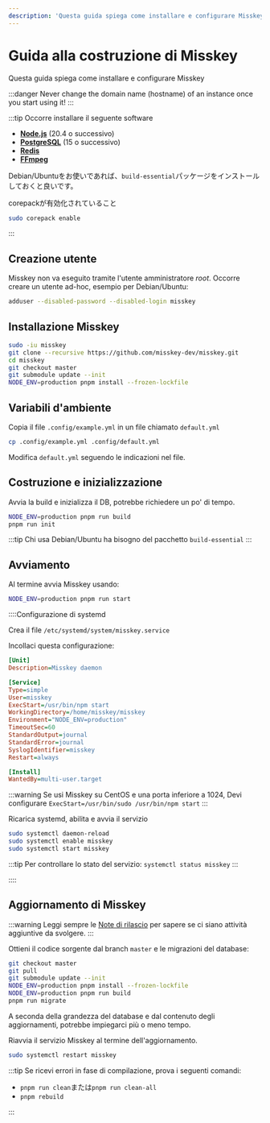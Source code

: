 ```yaml
---
description: 'Questa guida spiega come installare e configurare Misskey'
---
```


# Guida alla costruzione di Misskey

Questa guida spiega come installare e configurare Misskey

:::danger
Never change the domain name (hostname) of an instance once you start using it!
:::

:::tip
Occorre installare il seguente software

- **[Node.js](https://nodejs.org/en/)** (20.4 o successivo)
- **[PostgreSQL](https://www.postgresql.org/)** (15 o successivo)
- **[Redis](https://redis.io/)**
- **[FFmpeg](https://www.ffmpeg.org/)**

Debian/Ubuntuをお使いであれば、`build-essential`パッケージをインストールしておくと良いです。

corepackが有効化されていること

```sh
sudo corepack enable
```

:::

## Creazione utente

Misskey non va eseguito tramite l'utente amministratore _root_. Occorre creare un utente ad-hoc, esempio per Debian/Ubuntu:

```sh
adduser --disabled-password --disabled-login misskey
```

## Installazione Misskey

```sh
sudo -iu misskey
git clone --recursive https://github.com/misskey-dev/misskey.git
cd misskey
git checkout master
git submodule update --init
NODE_ENV=production pnpm install --frozen-lockfile
```

## Variabili d'ambiente

Copia il file `.config/example.yml` in un file chiamato `default.yml`

```sh
cp .config/example.yml .config/default.yml
```

Modifica `default.yml` seguendo le indicazioni nel file.

## Costruzione e inizializzazione

Avvia la build e inizializza il DB, potrebbe richiedere un po' di tempo.

```sh
NODE_ENV=production pnpm run build
pnpm run init
```

:::tip
Chi usa Debian/Ubuntu ha bisogno del pacchetto `build-essential`
:::

## Avviamento

Al termine avvia Misskey usando:

```sh
NODE_ENV=production pnpm run start
```

::::Configurazione di systemd

Crea il file `/etc/systemd/system/misskey.service`

Incollaci questa configurazione:

```ini
[Unit]
Description=Misskey daemon

[Service]
Type=simple
User=misskey
ExecStart=/usr/bin/npm start
WorkingDirectory=/home/misskey/misskey
Environment="NODE_ENV=production"
TimeoutSec=60
StandardOutput=journal
StandardError=journal
SyslogIdentifier=misskey
Restart=always

[Install]
WantedBy=multi-user.target
```

:::warning
Se usi Misskey su CentOS e una porta inferiore a 1024, Devi configurare `ExecStart=/usr/bin/sudo /usr/bin/npm start`
:::

Ricarica systemd, abilita e avvia il servizio

```sh
sudo systemctl daemon-reload
sudo systemctl enable misskey
sudo systemctl start misskey
```

:::tip
Per controllare lo stato del servizio: `systemctl status misskey`
:::

::::

## Aggiornamento di Misskey

:::warning
Leggi sempre le [Note di rilascio](https://github.com/misskey-dev/misskey/blob/master/CHANGELOG.md) per sapere se ci siano attività aggiuntive da svolgere.
:::

Ottieni il codice sorgente dal branch `master` e le migrazioni del database:

```sh
git checkout master
git pull
git submodule update --init
NODE_ENV=production pnpm install --frozen-lockfile
NODE_ENV=production pnpm run build
pnpm run migrate
```

A seconda della grandezza del database e dal contenuto degli aggiornamenti, potrebbe impiegarci più o meno tempo.

Riavvia il servizio Misskey al termine dell'aggiornamento.

```sh
sudo systemctl restart misskey
```

:::tip
Se ricevi errori in fase di compilazione, prova i seguenti comandi:

- `pnpm run clean`または`pnpm run clean-all`
- `pnpm rebuild`

:::
